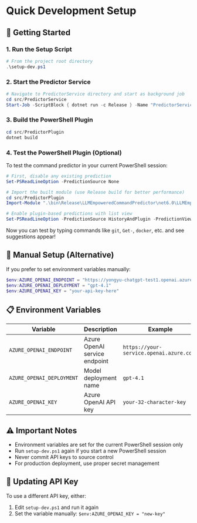 # Quick Development Setup

## 🚀 Getting Started

### 1. Run the Setup Script
```powershell
# From the project root directory
.\setup-dev.ps1
```

### 2. Start the Predictor Service
```powershell
# Navigate to PredictorService directory and start as background job
cd src/PredictorService
Start-Job -ScriptBlock { dotnet run -c Release } -Name "PredictorService"
```

### 3. Build the PowerShell Plugin
```powershell
cd src/PredictorPlugin
dotnet build
```

### 4. Test the PowerShell Plugin (Optional)
To test the command predictor in your current PowerShell session:

```powershell
# First, disable any existing prediction
Set-PSReadLineOption -PredictionSource None

# Import the built module (use Release build for better performance)
cd src/PredictorPlugin
Import-Module ".\bin\Release\LLMEmpoweredCommandPredictor\net6.0\LLMEmpoweredCommandPredictor.dll" -Verbose

# Enable plugin-based predictions with list view
Set-PSReadLineOption -PredictionSource HistoryAndPlugin -PredictionViewStyle ListView
```

Now you can test by typing commands like `git`, `Get-`, `docker`, etc. and see suggestions appear!

## 🔧 Manual Setup (Alternative)

If you prefer to set environment variables manually:

```powershell
$env:AZURE_OPENAI_ENDPOINT = "https://yongyu-chatgpt-test1.openai.azure.com/"
$env:AZURE_OPENAI_DEPLOYMENT = "gpt-4.1"
$env:AZURE_OPENAI_KEY = "your-api-key-here"
```

## 📋 Environment Variables

| Variable | Description | Example |
|----------|-------------|---------|
| `AZURE_OPENAI_ENDPOINT` | Azure OpenAI service endpoint | `https://your-service.openai.azure.com/` |
| `AZURE_OPENAI_DEPLOYMENT` | Model deployment name | `gpt-4.1` |
| `AZURE_OPENAI_KEY` | Azure OpenAI API key | `your-32-character-key` |

## ⚠️ Important Notes

- Environment variables are set for the current PowerShell session only
- Run `setup-dev.ps1` again if you start a new PowerShell session
- Never commit API keys to source control
- For production deployment, use proper secret management

## 🔄 Updating API Key

To use a different API key, either:
1. Edit `setup-dev.ps1` and run it again
2. Set the variable manually: `$env:AZURE_OPENAI_KEY = "new-key"`